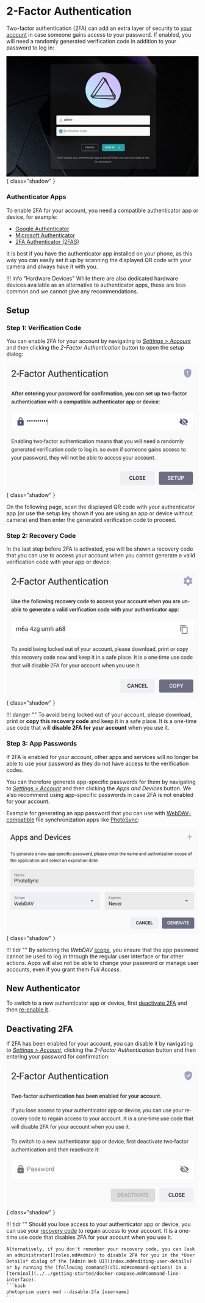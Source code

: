 # 2-Factor Authentication

Two-factor authentication (2FA) can add an extra layer of security to [your account](../settings/account.md) in case someone gains access to your password. If enabled, you will need a randomly generated verification code in addition to your password to log in:

![Screenshot](img/login-with-2fa.jpg){ class="shadow" }

### Authenticator Apps

To enable 2FA for your account, you need a compatible authenticator app or device, for example:

- [Google Authenticator](https://apps.apple.com/us/app/google-authenticator/id388497605)
- [Microsoft Authenticator](https://apps.apple.com/us/app/microsoft-authenticator/id983156458)
- [2FA Authenticator (2FAS)](https://apps.apple.com/us/app/2fa-authenticator-2fas/id1217793794)

It is best if you have the authenticator app installed on your phone, as this way you can easily set it up by scanning the displayed QR code with your camera and always have it with you.

!!! info "Hardware Devices"
    While there are also dedicated hardware devices available as an alternative to authenticator apps, these are less common and we cannot give any recommendations.

## Setup

### Step 1: Verification Code

You can enable 2FA for your account by navigating to [*Settings > Account*](../settings/account.md) and then clicking the *2-Factor Authentication* button to open the setup dialog:

![Screenshot](img/enable-2fa.jpg){ class="shadow" }

On the following page, scan the displayed QR code with your authenticator app (or use the setup key shown if you are using an app or device without camera) and then enter the generated verification code to proceed.

### Step 2: Recovery Code

In the last step before 2FA is activated, you will be shown a recovery code that you can use to access your account when you cannot generate a valid verification code with your app or device:

![Screenshot](img/recovery-code.jpg){ class="shadow" }

!!! danger ""
    To avoid being locked out of your account, please download, print or **copy this recovery code** and keep it in a safe place. It is a one-time use code that will **disable 2FA for your account** when you use it.

### Step 3: App Passwords

If 2FA is enabled for your account, other apps and services will no longer be able to use your password as they do not have access to the verification codes.

You can therefore generate app-specific passwords for them by navigating to [*Settings > Account*](../settings/account.md) and then clicking the *Apps and Devices* button. We also recommend using app-specific passwords in case 2FA is not enabled for your account.

Example for generating an app password that you can use with [WebDAV-compatible](../sync/webdav.md) file synchronization apps like [PhotoSync](../sync/mobile-devices.md):

![Screenshot](img/app-password.jpg){ class="shadow" }

!!! tldr ""
    By selecting the *WebDAV* [scope](client-credentials.md#authorization-scopes), you ensure that the app password cannot be used to log in through the regular user interface or for other actions. Apps will also not be able to change your password or manage user accounts, even if you grant them *Full Access*.

## New Authenticator

To switch to a new authenticator app or device, first [deactivate 2FA](#deactivating-2fa) and then [re-enable it](#setup).

## Deactivating 2FA

If 2FA has been enabled for your account, you can disable it by navigating to [*Settings > Account*](../settings/account.md), clicking the *2-Factor Authentication* button and then entering your password for confirmation:

![Screenshot](img/disable-2fa.jpg){ class="shadow" }

!!! tldr ""
    Should you lose access to your authenticator app or device, you can use your [recovery code](#step-2-recovery-code) to regain access to your account. It is a one-time use code that disables 2FA for your account when you use it.

    Alternatively, if you don't remember your recovery code, you can [ask an administrator](roles.md#admin) to disable 2FA for you in the *User Details* dialog of the [Admin Web UI](index.md#editing-user-details) or by running the [following command](cli.md#command-options) in a [terminal](../../getting-started/docker-compose.md#command-line-interface):
    ```bash
    photoprism users mod --disable-2fa [username]
    ```
